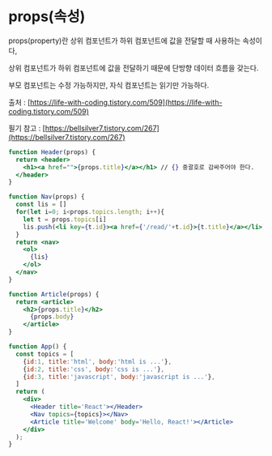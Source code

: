 # props(속성)

props(property)란 상위 컴포넌트가 하위 컴포넌트에 값을 전달할 때 사용하는 속성이다,

상위 컴포넌트가 하위 컴포넌트에 값을 전달하기 때문에 단방향 데이터 흐름을 갖는다.

부모 컴포넌트는 수정 가능하지만, 자식 컴포넌트는 읽기만 가능하다.

출처 : [https://life-with-coding.tistory.com/509](https://life-with-coding.tistory.com/509)

필기 참고 : [https://bellsilver7.tistory.com/267](https://bellsilver7.tistory.com/267) 

```jsx
function Header(props) { 
  return <header> 
    <h1><a href="">{props.title}</a></h1> // {} 중괄호로 감싸주어야 한다.
  </header>
}

function Nav(props) {
  const lis = []
  for(let i=0; i<props.topics.length; i++){
    let t = props.topics[i]
    lis.push(<li key={t.id}><a href={'/read/'+t.id}>{t.title}</a></li>)
  }
  return <nav>
    <ol>
      {lis}  
    </ol>
  </nav>
}

function Article(props) {
  return <article>
    <h2>{props.title}</h2> 
      {props.body}
    </article>
}

function App() {
  const topics = [
    {id:1, title:'html', body:'html is ...'},
    {id:2, title:'css', body:'css is ...'},
    {id:3, title:'javascript', body:'javascript is ...'},
  ]
  return (
    <div>
      <Header title='React'></Header>
      <Nav topics={topics}></Nav>
      <Article title='Welcome' body='Hello, React!'></Article>
    </div>
  );
}
```